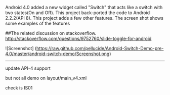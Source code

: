 Android 4.0 added a new widget called "Switch" that acts like a switch with two states(On and Off). This project back-ported the code to Android 2.2.2(API 8).
This project adds a few other features. The screen shot shows some examples of the features

##The related discussion on stackoverflow.
http://stackoverflow.com/questions/9752760/slide-toggle-for-android


![Screenshot] (https://raw.github.com/pellucide/Android-Switch-Demo-pre-4.0/master/android-switch-demo/Screenshot.png)

----

update API-4 support

but not all demo on layout/main_v4.xml

check is IS01